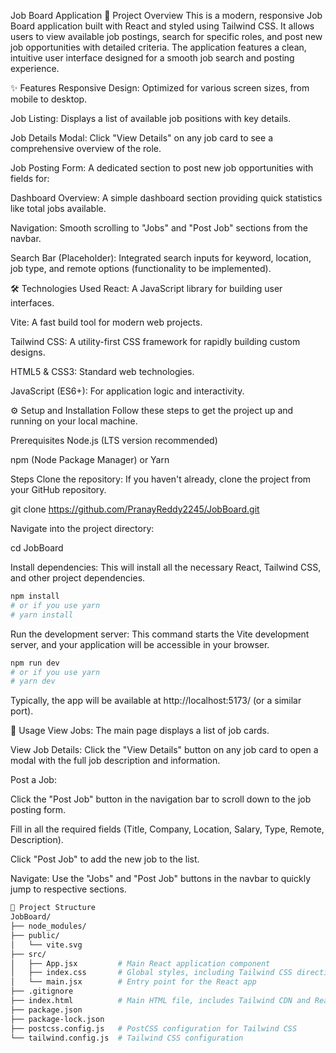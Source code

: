 Job Board Application
🚀 Project Overview
This is a modern, responsive Job Board application built with React and styled using Tailwind CSS. It allows users to view available job postings, search for specific roles, and post new job opportunities with detailed criteria. The application features a clean, intuitive user interface designed for a smooth job search and posting experience.

✨ Features
Responsive Design: Optimized for various screen sizes, from mobile to desktop.

Job Listing: Displays a list of available job positions with key details.

Job Details Modal: Click "View Details" on any job card to see a comprehensive overview of the role.

Job Posting Form: A dedicated section to post new job opportunities with fields for:

Dashboard Overview: A simple dashboard section providing quick statistics like total jobs available.

Navigation: Smooth scrolling to "Jobs" and "Post Job" sections from the navbar.

Search Bar (Placeholder): Integrated search inputs for keyword, location, job type, and remote options (functionality to be implemented).

🛠️ Technologies Used
React: A JavaScript library for building user interfaces.

Vite: A fast build tool for modern web projects.

Tailwind CSS: A utility-first CSS framework for rapidly building custom designs.

HTML5 & CSS3: Standard web technologies.

JavaScript (ES6+): For application logic and interactivity.

⚙️ Setup and Installation
Follow these steps to get the project up and running on your local machine.

Prerequisites
Node.js (LTS version recommended)

npm (Node Package Manager) or Yarn

Steps
Clone the repository:
If you haven't already, clone the project from your GitHub repository.

git clone https://github.com/PranayReddy2245/JobBoard.git

Navigate into the project directory:

cd JobBoard

Install dependencies:
This will install all the necessary React, Tailwind CSS, and other project dependencies.
```bash
npm install
# or if you use yarn
# yarn install
```
Run the development server:
This command starts the Vite development server, and your application will be accessible in your browser.
```bash
npm run dev
# or if you use yarn
# yarn dev
```
Typically, the app will be available at http://localhost:5173/ (or a similar port).

🚀 Usage
View Jobs: The main page displays a list of job cards.

View Job Details: Click the "View Details" button on any job card to open a modal with the full job description and information.

Post a Job:

Click the "Post Job" button in the navigation bar to scroll down to the job posting form.

Fill in all the required fields (Title, Company, Location, Salary, Type, Remote, Description).

Click "Post Job" to add the new job to the list.

Navigate: Use the "Jobs" and "Post Job" buttons in the navbar to quickly jump to respective sections.
```bash
📂 Project Structure
JobBoard/
├── node_modules/
├── public/
│   └── vite.svg
├── src/
│   ├── App.jsx         # Main React application component
│   ├── index.css       # Global styles, including Tailwind CSS directives
│   └── main.jsx        # Entry point for the React app
├── .gitignore
├── index.html          # Main HTML file, includes Tailwind CDN and React root
├── package.json
├── package-lock.json
├── postcss.config.js   # PostCSS configuration for Tailwind CSS
└── tailwind.config.js  # Tailwind CSS configuration
```


